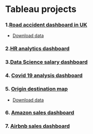 # Tableau projects

### 1.[Road accident dashboard in UK](https://public.tableau.com/app/profile/zhijie.wei/viz/Roadaccidentdashboard_16820528327910/Dashboard)

- [Download data](https://drive.google.com/file/d/1EHmRmi-Ffhu_OEdCkupn9zWuHKIufxYl/view)

### 2.[HR analytics dashboard](https://public.tableau.com/app/profile/zhijie.wei/viz/HRanalyticsdashboard_16819654060230/Dashboard)

### 3.[Data Science salary dashboard](https://public.tableau.com/app/profile/zhijie.wei/viz/DataSciencesalarydashboard/Dashboard)

### 4. [Covid 19 analysis dashboard](https://public.tableau.com/app/profile/zhijie.wei/viz/Covid19analysisdashboard/Dashboard)

### 5. [Origin destination map](https://public.tableau.com/app/profile/zhijie.wei/viz/Origindestinationmap/Dashboard?publish=yes)

- [Download data](https://www.kaggle.com/datasets/flashgordon/usa-airport-dataset)

### 6. [Amazon sales dashboard](https://public.tableau.com/app/profile/zhijie.wei/viz/Amazonsalesdashboard_16822214098400/Dashboard)

### 7. [Airbnb sales dashboard](https://public.tableau.com/app/profile/zhijie.wei/viz/Airbnbsalesdashboard/Dashboard)
